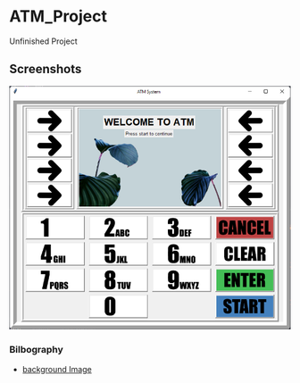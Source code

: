 # ATM_Project

Unfinished Project

## Screenshots
![atm window](resources/screenshots/app.png?raw=true)

### Bilbography
- [background Image](https://unsplash.com/photos/_6lUTo2UfMY)